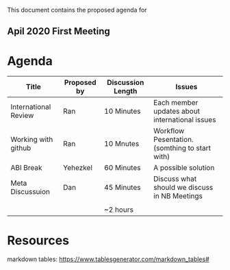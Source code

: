 This document contains the proposed agenda for

## Apil 2020 First Meeting ##

Agenda
======

| Title                | Proposed by | Discussion Length | Issues                                         |
|----------------------|-------------|-------------------|------------------------------------------------|
| International Review | Ran         | 10 Minutes        | Each member updates about international issues |
| Working with github  | Ran         | 10 Mnutes         | Workflow Pesentation. (somthing to start with) |
| ABI Break            | Yehezkel    | 60 Minutes        | A possible solution                            |
| Meta Discussuion     | Dan         | 45 Minutes        | Discuss what should we discuss in NB Meetings  |
|                      |             |                   |                                                |
|                      |             | ~2 hours          |                                                |



# Resources
markdown tables: https://www.tablesgenerator.com/markdown_tables#
